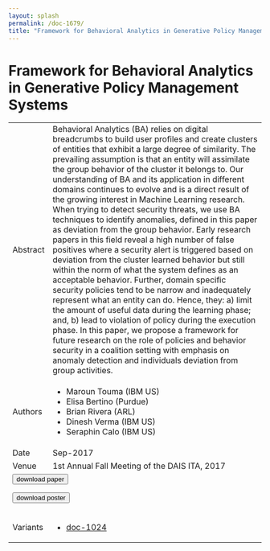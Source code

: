 ```yaml
---
layout: splash
permalink: /doc-1679/
title: "Framework for Behavioral Analytics in Generative Policy Management Systems"
---
```


# Framework for Behavioral Analytics in Generative Policy Management Systems

<table>
    <tbody>
    <tr>
        <td>Abstract</td>
        <td>Behavioral Analytics (BA) relies on digital breadcrumbs to build user profiles and create clusters of entities that exhibit a large degree of similarity. The prevailing assumption is that an entity will assimilate the group behavior of the cluster it belongs to. Our understanding of BA and its application in different domains continues to evolve and is a direct result of the growing interest in Machine Learning research. When trying to detect security threats, we use BA techniques to identify anomalies, defined in this paper as deviation from the group behavior. Early research papers in this field reveal a high number of false positives where a security alert is triggered based on deviation from the cluster learned behavior but still within the norm of what the system defines as an acceptable behavior. Further, domain specific security policies tend to be narrow and inadequately represent what an entity can do. Hence, they: a) limit the amount of useful data during the learning phase; and, b) lead to violation of policy during the execution phase. In this paper, we propose a framework for future research on the role of policies and behavior security in a coalition setting with emphasis on anomaly detection and individuals deviation from group activities.</td>
    </tr>
    <tr>
        <td>Authors</td>
        <td>
            <ul>
                <li>Maroun Touma (IBM US)</li>
                <li>Elisa Bertino (Purdue)</li>
                <li>Brian Rivera (ARL)</li>
                <li>Dinesh Verma (IBM US)</li>
                <li>Seraphin Calo (IBM US)</li>
            </ul>
        </td>
    </tr>
    <tr>
        <td>Date</td>
        <td>Sep-2017</td>
    </tr>
    <tr>
        <td>Venue</td>
        <td>1st Annual Fall Meeting of the DAIS ITA, 2017</td>
    </tr>
        <tr>
            <td colspan="2">
                <form method="get" action="https://dais-ita.org/sites/default/files/S_009-paper.pdf">
                    <button type="submit">download paper</button>
                </form>
                <form method="get" action="https://dais-ita.org/sites/default/files/S_009-poster.pdf">
                    <button type="submit">download poster</button>
                </form>
            </td>
        </tr>
        <tr>
            <td>Variants</td>
            <td>
                <ul>
                    <li><a href="${varId}">doc-1024</a></li>
                </ul>
            </td>
        </tr>
    </tbody>
</table>
